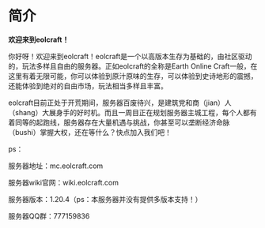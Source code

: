 # 简介

**欢迎来到eolcraft！**

你好呀！欢迎来到eolcraft！eolcraft是一个以高版本生存为基础的，由社区驱动的，玩法多样且自由的服务器。正如eolcraft的全称是Earth Online Craft一般，在这里有着无限可能，你可以体验到原汁原味的生存，可以体验到史诗地形的震撼，还能体验到绝对的自由市场，玩法相当多样且丰富。

eolcraft目前正处于开荒期间，服务器百废待兴，是建筑党和商（jian）人（shang）大展身手的好时机。而且一周目正在规划服务器主城工程，每个人都有着同等的起跑线，服务器存在大量机遇与挑战，你甚至可以垄断经济命脉（bushi）掌握大权，还在等什么？快点加入我们吧！

ps：

服务器地址：mc.eolcraft.com

服务器wiki官网：wiki.eolcraft.com

服务器版本：1.20.4（ps：本服务器并没有提供多版本支持！）

服务器QQ群：777159836
